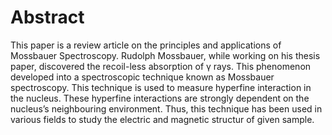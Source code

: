 # Abstract
This paper is a review article on the principles and applications of Mossbauer Spectroscopy.
Rudolph Mossbauer, while working on his thesis paper, discovered the recoil-less absorption of
γ rays. This phenomenon developed into a spectroscopic technique known as Mossbauer spectroscopy.
This technique is used to measure hyperfine interaction in the nucleus. These hyperfine
interactions are strongly dependent on the nucleus’s neighbouring environment. Thus, this technique
has been used in various fields to study the electric and magnetic structur of given sample.
